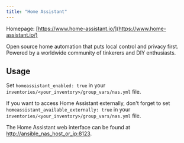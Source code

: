 ```yaml
---
title: "Home Assistant"
---
```


Homepage: [https://www.home-assistant.io/](https://www.home-assistant.io/)

Open source home automation that puts local control and privacy first. Powered by a worldwide community of tinkerers and DIY enthusiasts.

## Usage

Set `homeassistant_enabled: true` in your `inventories/<your_inventory>/group_vars/nas.yml` file.

If you want to access Home Assistant externally, don't forget to set `homeassistant_available_externally: true` in your `inventories/<your_inventory>/group_vars/nas.yml` file.

The Home Assistant web interface can be found at [http://ansible_nas_host_or_ip:8123](http://ansible_nas_host_or_ip:8123).
